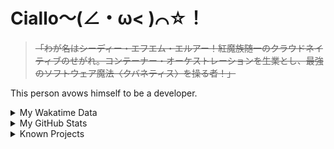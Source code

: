 # Ciallo～(∠・ω< )⌒☆！

> ~~「わが名はシーディー・エフエム・エルアー！紅魔族随一のクラウドネイティブのせがれ。コンテーナー・オーケストレーションを生業とし、最強のソフトウェア魔法〈クバネティス〉を操る者！」~~

This person avows himself to be a developer.

<details>

<summary>My Wakatime Data</summary>

<!--START_SECTION:waka-->
![Lines of code](https://img.shields.io/badge/From%20Hello%20World%20I%27ve%20Written-8.9%20million%20lines%20of%20code-blue)

**🐱 My GitHub Data** 

> 📦 790.0 kB Used in GitHub's Storage 
 > 
> 🏆 943 Contributions in the Year 2024
 > 
> 🚫 Not Opted to Hire
 > 
> 📜 93 Public Repositories 
 > 
> 🔑 30 Private Repositories 
 > 
**I'm an Early 🐤** 

```text
🌞 Morning                2261 commits        ██████░░░░░░░░░░░░░░░░░░░   23.90 % 
🌆 Daytime                4103 commits        ███████████░░░░░░░░░░░░░░   43.37 % 
🌃 Evening                3022 commits        ████████░░░░░░░░░░░░░░░░░   31.94 % 
🌙 Night                  75 commits          ░░░░░░░░░░░░░░░░░░░░░░░░░   00.79 % 
```
📅 **I'm Most Productive on Wednesday** 

```text
Monday                   1177 commits        ███░░░░░░░░░░░░░░░░░░░░░░   12.44 % 
Tuesday                  1670 commits        ████░░░░░░░░░░░░░░░░░░░░░   17.65 % 
Wednesday                1692 commits        ████░░░░░░░░░░░░░░░░░░░░░   17.88 % 
Thursday                 1359 commits        ████░░░░░░░░░░░░░░░░░░░░░   14.36 % 
Friday                   1423 commits        ████░░░░░░░░░░░░░░░░░░░░░   15.04 % 
Saturday                 1149 commits        ███░░░░░░░░░░░░░░░░░░░░░░   12.14 % 
Sunday                   991 commits         ███░░░░░░░░░░░░░░░░░░░░░░   10.47 % 
```


**I Mostly Code in Go** 

```text
Go                       37 repos            █████████░░░░░░░░░░░░░░░░   35.24 % 
Vue                      6 repos             █░░░░░░░░░░░░░░░░░░░░░░░░   05.71 % 
TeX                      6 repos             █░░░░░░░░░░░░░░░░░░░░░░░░   05.71 % 
Rust                     3 repos             █░░░░░░░░░░░░░░░░░░░░░░░░   02.86 % 
Shell                    2 repos             ░░░░░░░░░░░░░░░░░░░░░░░░░   01.90 % 
```




 Last Updated on 28/08/2024 01:31:55 UTC
<!--END_SECTION:waka-->

</details>

<details>
 
 <summary>My GitHub Stats</summary>

[![CDFMLR's github stats](https://github-readme-stats.vercel.app/api?username=cdfmlr&count_private=true&show_icons=true)](https://github.com/anuraghazra/github-readme-stats)
 
</details>

<details>

<summary>Known Projects</summary>

[![Star History Chart](https://api.star-history.com/svg?repos=cdfmlr/pyflowchart,cdfmlr/muvtuber,cdfmlr/crud,cdfmlr/murecom-verse-1,cdfmlr/murecom-intro&type=Date)](https://star-history.com/#cdfmlr/pyflowchart&cdfmlr/muvtuber&cdfmlr/crud&cdfmlr/murecom-verse-1&cdfmlr/murecom-intro&Date)

 </details>
